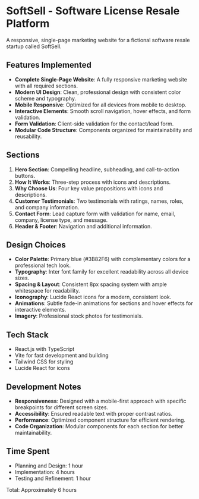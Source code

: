 # SoftSell - Software License Resale Platform

A responsive, single-page marketing website for a fictional software resale startup called SoftSell.

## Features Implemented

- **Complete Single-Page Website**: A fully responsive marketing website with all required sections.
- **Modern UI Design**: Clean, professional design with consistent color scheme and typography.
- **Mobile Responsive**: Optimized for all devices from mobile to desktop.
- **Interactive Elements**: Smooth scroll navigation, hover effects, and form validation.
- **Form Validation**: Client-side validation for the contact/lead form.
- **Modular Code Structure**: Components organized for maintainability and reusability.

## Sections

1. **Hero Section**: Compelling headline, subheading, and call-to-action buttons.
2. **How It Works**: Three-step process with icons and descriptions.
3. **Why Choose Us**: Four key value propositions with icons and descriptions.
4. **Customer Testimonials**: Two testimonials with ratings, names, roles, and company information.
5. **Contact Form**: Lead capture form with validation for name, email, company, license type, and message.
6. **Header & Footer**: Navigation and additional information.

## Design Choices

- **Color Palette**: Primary blue (#3B82F6) with complementary colors for a professional tech look.
- **Typography**: Inter font family for excellent readability across all device sizes.
- **Spacing & Layout**: Consistent 8px spacing system with ample whitespace for readability.
- **Iconography**: Lucide React icons for a modern, consistent look.
- **Animations**: Subtle fade-in animations for sections and hover effects for interactive elements.
- **Imagery**: Professional stock photos for testimonials.

## Tech Stack

- React.js with TypeScript
- Vite for fast development and building
- Tailwind CSS for styling
- Lucide React for icons

## Development Notes

- **Responsiveness**: Designed with a mobile-first approach with specific breakpoints for different screen sizes.
- **Accessibility**: Ensured readable text with proper contrast ratios.
- **Performance**: Optimized component structure for efficient rendering.
- **Code Organization**: Modular components for each section for better maintainability.

## Time Spent

- Planning and Design: 1 hour
- Implementation: 4 hours
- Testing and Refinement: 1 hour

Total: Approximately 6 hours